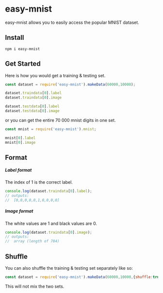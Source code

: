 # easy-mnist
easy-mnist allows you to easily access the popular MNIST dataset.

## Install
```
npm i easy-mnist
```

## Get Started
Here is how you would get a training & testing set.
```js
const dataset = require('easy-mnist').makeData(60000,10000);

dataset.traindata[0].label
dataset.traindata[0].image

dataset.testdata[0].label
dataset.testdata[0].image
```
or you can get the entire 70 000 mnist digits in one set.

```js
const mnist = require('easy-mnist').mnist;

mnist[0].label
mnist[0].image
```

## Format

##### Label format
The index of 1 is the correct label.
```js
console.log(dataset.traindata[0].label);
// outputs:
//  [0,0,0,0,0,1,0,0,0,0]
```
##### Image format
The white values are 1 and black values are 0.
```js
console.log(dataset.traindata[0].image);
// outputs:
//  array (length of 784)
```
## Shuffle
You can also shuffle the training & testing set separately like so:

```js
const dataset = require('easy-mnist').makeData(60000,10000,{shuffle:true});
```
This will not mix the two sets.
